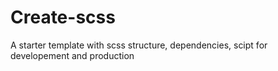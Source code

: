 # Create-scss

A starter template with scss structure, dependencies, scipt for developement and production
